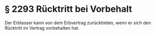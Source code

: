 # § 2293 Rücktritt bei Vorbehalt
Der Erblasser kann von dem Erbvertrag zurücktreten, wenn er sich den Rücktritt im Vertrag vorbehalten hat.